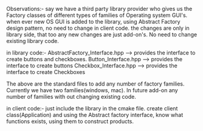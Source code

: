 Observations:-
say we have a third party library provider who gives us the Factory classes of different types of families of Operating system GUI's.
when ever new OS GUI is added to the library, using Abstract Factory design pattern, no need to change in client code.
the changes are only in library side, that too any new changes are just add-on's. No need to change existing library code.


in library code:-
AbstractFactory_Interface.hpp   --> provides the interface to create buttons and checkboxes.
Button_Interface.hpp            --> provides the interface to create buttons
Checkbox_Interface.hpp          --> provides the interface to create Checkboxes

The above are the standard files to add any number of factory families.
Currently we have two families(windows, mac).
In future add-on any number of families with out changing existing code.

in client code:-
just include the library in the cmake file.
create client class(Application) and using the Abstract factory interface, know what functions exists, using them to construct products.